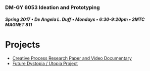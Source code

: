 ### DM-GY 6053 Ideation and Prototyping
##### Spring 2017 • De Angela L. Duff • Mondays • 6:30-9:20pm • 2MTC MAGNET 811

# Projects

* [Creative Process Research Paper and Video Documentary](creative_process.md)
* [Future Dystopia / Utopia Project](future.md)
